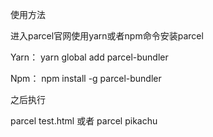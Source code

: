使用方法

进入parcel官网使用yarn或者npm命令安装parcel

Yarn：
yarn global add parcel-bundler

Npm：
npm install -g parcel-bundler

之后执行

parcel test.html 或者 parcel pikachu

